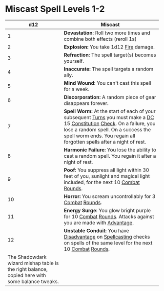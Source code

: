 ---
---

# Miscast Spell Levels 1-2

|d12|Miscast|
|---|-------|
|1|**Devastation**: Roll two more times and combine both effects (reroll 1s)|
|2|**Explosion:** You take 1d12 [Fire](../../Damage%20Types/Fire.md) damage.|
|3|**Refraction:** The spell target(s) becomes yourself.|
|4|**Inaccurate:** The spell targets a random ally.|
|5|**Mind Wound:** You can't cast this spell for a week.|
|6|**Discorporation:** A random piece of gear disappears forever.|
|7|**Spell Worm:** At the start of each of your subsequent [Turns](../../Game%20Procedures/Turn.md) you must make a [DC](../../Game%20Procedures/DC.md) 15 [Constitution](../../Player%20Characters/Chosen%20Statistics/Constitution.md) [Check](../../Game%20Procedures/Check.md). On a failure, you lose a random spell. On a success the spell worm ends. You regain all forgotten spells after a night of rest.|
|8|**Harmonic Failure:** You lose the ability to cast a random spell. You regain it after a night of rest.|
|9|**Poof:** You suppress all light within 30 feet of you, sunlight and magical light included, for the next 10 [Combat](../../Game%20Procedures/Combat.md) [Rounds](../../Game%20Procedures/Round.md).|
|10|**Horror:** You scream uncontrollably for 3 [Combat](../../Game%20Procedures/Combat.md) [Rounds](../../Game%20Procedures/Round.md).|
|11|**Energy Surge:** You glow bright purple for 10 [Combat](../../Game%20Procedures/Combat.md) [Rounds](../../Game%20Procedures/Round.md). Attacks against you are made with [Advantage](../../Game%20Procedures/Dice%20Rolls/Advantage.md).|
|12|**Unstable Conduit:** You have [Disadvantage](../../Game%20Procedures/Dice%20Rolls/Disadvantage.md) on [Spellcasting](../Spellcasting.md) checks on spells of the same level for the next 10 [Combat](../../Game%20Procedures/Combat.md) [Rounds](../../Game%20Procedures/Round.md).|
|The Shadowdark wizard mishap table is the right balance, copied here with some balance tweaks.||

